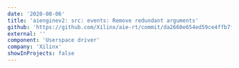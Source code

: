 ```yaml
---
date: '2020-08-06'
title: 'aienginev2: src: events: Remove redundant arguments'
github: 'https://github.com/Xilinx/aie-rt/commit/da2660e654ed59ce4ffb7f4ab854469fd03776c8'
external: ''
component: 'Userspace driver'
company: 'Xilinx'
showInProjects: false
---
```

